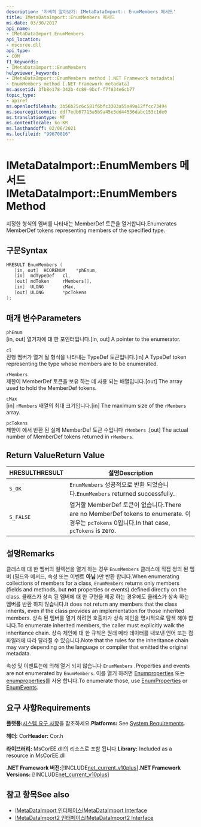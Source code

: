 ```yaml
---
description: '자세히 알아보기: IMetaDataImport:: EnumMembers 메서드'
title: IMetaDataImport::EnumMembers 메서드
ms.date: 03/30/2017
api_name:
- IMetaDataImport.EnumMembers
api_location:
- mscoree.dll
api_type:
- COM
f1_keywords:
- IMetaDataImport::EnumMembers
helpviewer_keywords:
- IMetaDataImport::EnumMembers method [.NET Framework metadata]
- EnumMembers method [.NET Framework metadata]
ms.assetid: 3fb8e178-342b-4c89-9bcf-f7f834e6cb77
topic_type:
- apiref
ms.openlocfilehash: 3b56b25c6c581f6bfc3303a55a49a12ffcc73494
ms.sourcegitcommit: ddf7edb67715a5b9a45e3dd44536dabc153c1de0
ms.translationtype: MT
ms.contentlocale: ko-KR
ms.lasthandoff: 02/06/2021
ms.locfileid: "99670816"
---
```

# <a name="imetadataimportenummembers-method"></a><span data-ttu-id="a1139-103">IMetaDataImport::EnumMembers 메서드</span><span class="sxs-lookup"><span data-stu-id="a1139-103">IMetaDataImport::EnumMembers Method</span></span>

<span data-ttu-id="a1139-104">지정한 형식의 멤버를 나타내는 MemberDef 토큰을 열거합니다.</span><span class="sxs-lookup"><span data-stu-id="a1139-104">Enumerates MemberDef tokens representing members of the specified type.</span></span>  
  
## <a name="syntax"></a><span data-ttu-id="a1139-105">구문</span><span class="sxs-lookup"><span data-stu-id="a1139-105">Syntax</span></span>  
  
```cpp  
HRESULT EnumMembers (
   [in, out]  HCORENUM    *phEnum,
   [in]  mdTypeDef   cl,
   [out] mdToken     rMembers[],
   [in]  ULONG       cMax,
   [out] ULONG       *pcTokens  
);  
```  
  
## <a name="parameters"></a><span data-ttu-id="a1139-106">매개 변수</span><span class="sxs-lookup"><span data-stu-id="a1139-106">Parameters</span></span>  

 `phEnum`  
 <span data-ttu-id="a1139-107">[in, out] 열거자에 대 한 포인터입니다.</span><span class="sxs-lookup"><span data-stu-id="a1139-107">[in, out] A pointer to the enumerator.</span></span>  
  
 `cl`  
 <span data-ttu-id="a1139-108">진행 멤버가 열거 될 형식을 나타내는 TypeDef 토큰입니다.</span><span class="sxs-lookup"><span data-stu-id="a1139-108">[in] A TypeDef token representing the type whose members are to be enumerated.</span></span>  
  
 `rMembers`  
 <span data-ttu-id="a1139-109">제한이 MemberDef 토큰을 보유 하는 데 사용 되는 배열입니다.</span><span class="sxs-lookup"><span data-stu-id="a1139-109">[out] The array used to hold the MemberDef tokens.</span></span>  
  
 `cMax`  
 <span data-ttu-id="a1139-110">[in] `rMembers` 배열의 최대 크기입니다.</span><span class="sxs-lookup"><span data-stu-id="a1139-110">[in] The maximum size of the `rMembers` array.</span></span>  
  
 `pcTokens`  
 <span data-ttu-id="a1139-111">제한이 에서 반환 된 실제 MemberDef 토큰 수입니다 `rMembers` .</span><span class="sxs-lookup"><span data-stu-id="a1139-111">[out] The actual number of MemberDef tokens returned in `rMembers`.</span></span>  
  
## <a name="return-value"></a><span data-ttu-id="a1139-112">Return Value</span><span class="sxs-lookup"><span data-stu-id="a1139-112">Return Value</span></span>  
  
|<span data-ttu-id="a1139-113">HRESULT</span><span class="sxs-lookup"><span data-stu-id="a1139-113">HRESULT</span></span>|<span data-ttu-id="a1139-114">설명</span><span class="sxs-lookup"><span data-stu-id="a1139-114">Description</span></span>|  
|-------------|-----------------|  
|`S_OK`|<span data-ttu-id="a1139-115">`EnumMembers` 성공적으로 반환 되었습니다.</span><span class="sxs-lookup"><span data-stu-id="a1139-115">`EnumMembers` returned successfully.</span></span>|  
|`S_FALSE`|<span data-ttu-id="a1139-116">열거할 MemberDef 토큰이 없습니다.</span><span class="sxs-lookup"><span data-stu-id="a1139-116">There are no MemberDef tokens to enumerate.</span></span> <span data-ttu-id="a1139-117">이 경우는 `pcTokens` 0입니다.</span><span class="sxs-lookup"><span data-stu-id="a1139-117">In that case, `pcTokens` is zero.</span></span>|  
  
## <a name="remarks"></a><span data-ttu-id="a1139-118">설명</span><span class="sxs-lookup"><span data-stu-id="a1139-118">Remarks</span></span>  

 <span data-ttu-id="a1139-119">클래스에 대 한 멤버의 컬렉션을 열거 하는 경우 `EnumMembers` 클래스에 직접 정의 된 멤버 (필드와 메서드, 속성 또는 이벤트 **아님** )만 반환 합니다.</span><span class="sxs-lookup"><span data-stu-id="a1139-119">When enumerating collections of members for a class, `EnumMembers` returns only members (fields and methods, but **not** properties or events) defined directly on the class.</span></span> <span data-ttu-id="a1139-120">클래스가 상속 된 멤버에 대 한 구현을 제공 하는 경우에도 클래스가 상속 하는 멤버를 반환 하지 않습니다.</span><span class="sxs-lookup"><span data-stu-id="a1139-120">It does not return any members that the class inherits, even if the class provides an implementation for those inherited members.</span></span> <span data-ttu-id="a1139-121">상속 된 멤버를 열거 하려면 호출자가 상속 체인을 명시적으로 탐색 해야 합니다.</span><span class="sxs-lookup"><span data-stu-id="a1139-121">To enumerate inherited members, the caller must explicitly walk the inheritance chain.</span></span> <span data-ttu-id="a1139-122">상속 체인에 대 한 규칙은 원래 메타 데이터를 내보낸 언어 또는 컴파일러에 따라 달라질 수 있습니다.</span><span class="sxs-lookup"><span data-stu-id="a1139-122">Note that the rules for the inheritance chain may vary depending on the language or compiler that emitted the original metadata.</span></span>

 <span data-ttu-id="a1139-123">속성 및 이벤트는에 의해 열거 되지 않습니다 `EnumMembers` .</span><span class="sxs-lookup"><span data-stu-id="a1139-123">Properties and events are not enumerated by `EnumMembers`.</span></span> <span data-ttu-id="a1139-124">이를 열거 하려면 [Enumproperties](imetadataimport-enumproperties-method.md) 또는 [enumproperties](imetadataimport-enumevents-method.md)를 사용 합니다.</span><span class="sxs-lookup"><span data-stu-id="a1139-124">To enumerate those, use [EnumProperties](imetadataimport-enumproperties-method.md) or [EnumEvents](imetadataimport-enumevents-method.md).</span></span>
  
## <a name="requirements"></a><span data-ttu-id="a1139-125">요구 사항</span><span class="sxs-lookup"><span data-stu-id="a1139-125">Requirements</span></span>  

 <span data-ttu-id="a1139-126">**플랫폼:**[시스템 요구 사항](../../get-started/system-requirements.md)을 참조하세요.</span><span class="sxs-lookup"><span data-stu-id="a1139-126">**Platforms:** See [System Requirements](../../get-started/system-requirements.md).</span></span>  
  
 <span data-ttu-id="a1139-127">**헤더:** Cor</span><span class="sxs-lookup"><span data-stu-id="a1139-127">**Header:** Cor.h</span></span>  
  
 <span data-ttu-id="a1139-128">**라이브러리:** MsCorEE.dll의 리소스로 포함 됩니다.</span><span class="sxs-lookup"><span data-stu-id="a1139-128">**Library:** Included as a resource in MsCorEE.dll</span></span>  
  
 <span data-ttu-id="a1139-129">**.NET Framework 버전:**[!INCLUDE[net_current_v10plus](../../../../includes/net-current-v10plus-md.md)]</span><span class="sxs-lookup"><span data-stu-id="a1139-129">**.NET Framework Versions:** [!INCLUDE[net_current_v10plus](../../../../includes/net-current-v10plus-md.md)]</span></span>  
  
## <a name="see-also"></a><span data-ttu-id="a1139-130">참고 항목</span><span class="sxs-lookup"><span data-stu-id="a1139-130">See also</span></span>

- [<span data-ttu-id="a1139-131">IMetaDataImport 인터페이스</span><span class="sxs-lookup"><span data-stu-id="a1139-131">IMetaDataImport Interface</span></span>](imetadataimport-interface.md)
- [<span data-ttu-id="a1139-132">IMetaDataImport2 인터페이스</span><span class="sxs-lookup"><span data-stu-id="a1139-132">IMetaDataImport2 Interface</span></span>](imetadataimport2-interface.md)
